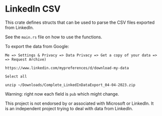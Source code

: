 #  LinkedIn CSV

This crate defines structs that can be used to parse the CSV files exported from LinkedIn.

See the `main.rs` file on how to use the functions.


To export the data from Google:

```
Me => Settings & Privacy => Data Privacy => Get a copy of your data =>  => Request Archive)

https://www.linkedin.com/mypreferences/d/download-my-data

Select all

unzip ~/Downloads/Complete_LinkedInDataExport_04-04-2023.zip
```

Warning: right now each field is `pub` which might change.

This project is not endorsed by or associated with Microsoft or LinkedIn.
It is an independent project trying to deal with data from LinkedIn.